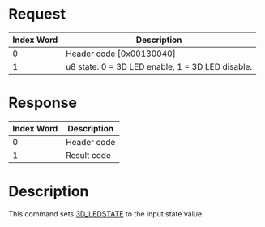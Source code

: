 # Request

| Index Word | Description                                      |
|------------|--------------------------------------------------|
| 0          | Header code \[0x00130040\]                       |
| 1          | u8 state: 0 = 3D LED enable, 1 = 3D LED disable. |

# Response

| Index Word | Description |
|------------|-------------|
| 0          | Header code |
| 1          | Result code |

# Description

This command sets [3D_LEDSTATE](Configuration_Memory "wikilink") to the
input state value.